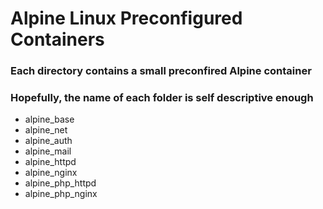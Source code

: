 # Alpine Linux Preconfigured Containers

### Each directory contains a small preconfired Alpine container  
### Hopefully, the name of each folder is self descriptive enough


- alpine_base
- alpine_net
- alpine_auth
- alpine_mail
- alpine_httpd
- alpine_nginx
- alpine_php_httpd
- alpine_php_nginx
